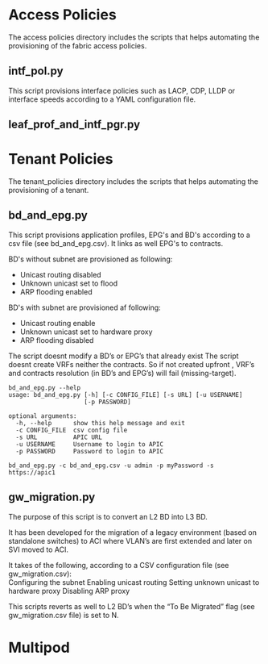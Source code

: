 # Access Policies

The access policies directory includes the scripts that helps automating the provisioning of the fabric access policies.  

## intf_pol.py

This script provisions interface policies such as LACP, CDP, LLDP or interface speeds according to a YAML configuration file. 

## leaf_prof_and_intf_pgr.py



# Tenant Policies

The tenant_policies directory includes the scripts that helps automating the provisioning of a tenant.


## bd_and_epg.py 

This script provisions application profiles, EPG's and BD's according to a csv file (see bd_and_epg.csv). It links as well EPG's to contracts.

BD's without subnet are provisioned as following:
* Unicast routing disabled
* Unknown unicast set to flood
* ARP flooding enabled

BD's with subnet are provisioned af following:
* Unicast routing enable
* Unknown unicast set to hardware proxy
* ARP flooding disabled

The script doesnt modify a BD’s or EPG’s that already exist
The script doesnt create VRFs neither the contracts. So if not created upfront , VRF’s and contracts resolution (in BD’s and EPG’s) will fail (missing-target).

```
bd_and_epg.py --help
usage: bd_and_epg.py [-h] [-c CONFIG_FILE] [-s URL] [-u USERNAME]
                     [-p PASSWORD]

optional arguments:
  -h, --help      show this help message and exit
  -c CONFIG_FILE  csv config file
  -s URL          APIC URL
  -u USERNAME     Username to login to APIC
  -p PASSWORD     Password to login to APIC
  
bd_and_epg.py -c bd_and_epg.csv -u admin -p myPassword -s https://apic1  
```


## gw_migration.py
The purpose of this script is to convert an L2 BD into L3 BD.  

It has been developed for the migration of a legacy environment (based on standalone switches) to ACI where VLAN’s are first extended and later on SVI moved to ACI.  

It takes of the following, according to a CSV configuration file (see gw_migration.csv):  
Configuring the subnet
Enabling unicast routing
Setting unknown unicast to hardware proxy
Disabling ARP proxy 

This scripts reverts as well to L2 BD’s when the “To Be Migrated” flag (see gw_migration.csv file) is set to N. 

# Multipod
